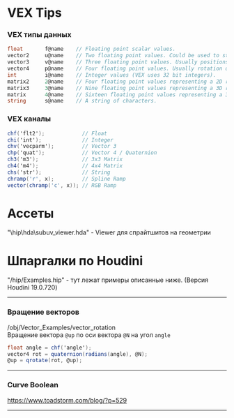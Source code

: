 # VEX Tips 
### VEX типы данных
```C#
float       f@name    // Floating point scalar values.
vector2     u@name    // Two floating point values. Could be used to store 2D positions.
vector3     v@name    // Three floating point values. Usually positions, directions, normals, UVW or colors.
vector4     p@name    // Four floating point values. Usually rotation quaternions, or color and alpha (RGBA).
int         i@name    // Integer values (VEX uses 32 bit integers).
matrix2     2@name    // Four floating point values representing a 2D rotation matrix.
matrix3     3@name    // Nine floating point values representing a 3D rotation matrix or 2D transform matrix.
matrix      4@name    // Sixteen floating point values representing a 3D transform matrix.
string      s@name    // A string of characters.
```
### VEX каналы
```C#
chf('flt2');            // Float
chi('int');             // Integer
chv('vecparm');         // Vector 3
chp('quat');            // Vector 4 / Quaternion
ch3('m3');              // 3x3 Matrix
ch4('m4');              // 4x4 Matrix
chs('str');             // String
chramp('r', x);         // Spline Ramp
vector(chramp('c', x)); // RGB Ramp
```
# Ассеты
"\hip\hda\subuv_viewer.hda" - Viewer для спрайтшитов на геометрии

# Шпаргалки по Houdini
"/hip/Examples.hip" - тут лежат примеры описанные ниже. (Версия Houdini 19.0.720)
____
### Вращение векторов
/obj/Vector_Examples/vector_rotation<br/>
Вращение вектора `@up` по оси вектора `@N` на угол `angle`
```C#
float angle = chf('angle');
vector4 rot = quaternion(radians(angle), @N);
@up = qrotate(rot, @up); 
```
____
### Curve Boolean
https://www.toadstorm.com/blog/?p=529
____


